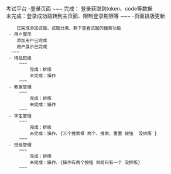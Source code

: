 考试平台
-登录页面
    ~~~
    完成： 登录获取到token、code等数据  
    未完成：登录成功跳转到主页面、限制登录期限等
    ~~~
-页面排版更新
   ~~~ 试题分类
       已完成添加试题、试题分类、剩下查看试题的搜索功能
    - 用户展示
       添加用户已完成
       用户展示已完成
     ~~~
    - 待批班级
        ~~~
            完成：排版
            未完成：操作
        ~~~
    - 教室管理
        ~~~
            完成：排版
            未完成：操作
        ~~~
    - 学生管理
        ~~~
            完成：排版
            未完成：操作、{三个搜索框 两个、搜索、重置 按钮  没排版 }
        ~~~
    - 班级管理
        ~~~
            完成：排版
            未完成：操作、{操作有两个按钮 目前只有一个 没排版}
        ~~~
